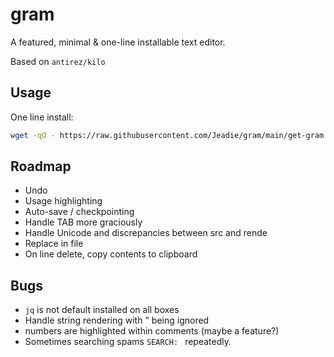 # gram
A featured, minimal & one-line installable text editor.

Based on `antirez/kilo`

## Usage
One line install:
```bash
wget -qO - https://raw.githubusercontent.com/Jeadie/gram/main/get-gram.sh | bash
```

## Roadmap
 - Undo
 - Usage highlighting
 - Auto-save / checkpointing
 - Handle TAB more graciously
 - Handle Unicode and discrepancies between src and rende
 - Replace in file
 - On line delete, copy contents to clipboard

## Bugs
  - `jq` is not default installed on all boxes   
  - Handle string rendering with \" being ignored
  - numbers are highlighted within comments (maybe a feature?)
  - Sometimes searching spams `SEARCH: ` repeatedly. 